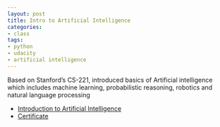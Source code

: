 ```yaml
---
layout: post
title: Intro to Artificial Intelligence
categories:
- class
tags:
- python
- udacity
- artificial intelligence
---
```


<!-- TODO: actually talk about it -->

Based on Stanford’s CS-221, introduced basics of Artificial intelligence which includes machine learning, probabilistic reasoning, robotics and natural language processing

* [Introduction to Artificial Intelligence](http://www.ai-class.com/ "Introduction to Artificial Intelligence")
* [Certificate](/blog/2011/ai-class-intro-to-ai.pdf)
